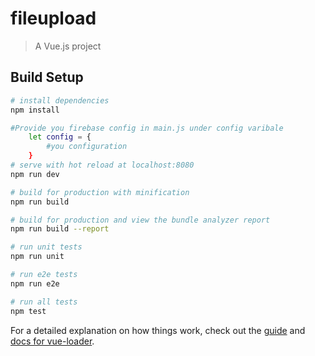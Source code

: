 # fileupload

> A Vue.js project

## Build Setup

``` bash
# install dependencies
npm install

#Provide you firebase config in main.js under config varibale
    let config = {
        #you configuration
    }
# serve with hot reload at localhost:8080
npm run dev

# build for production with minification
npm run build

# build for production and view the bundle analyzer report
npm run build --report

# run unit tests
npm run unit

# run e2e tests
npm run e2e

# run all tests
npm test
```

For a detailed explanation on how things work, check out the [guide](http://vuejs-templates.github.io/webpack/) and [docs for vue-loader](http://vuejs.github.io/vue-loader).
